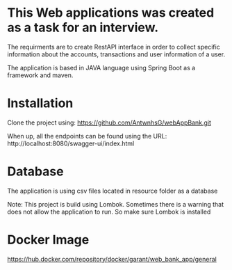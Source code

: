 # This Web applications was created as a task for an interview.

The requirments are to create RestAPI interface in order to collect specific information about the accounts, transactions and user information of a user.

The application is based in JAVA language using Spring Boot as a framework and maven.

# Installation

Clone the project using: https://github.com/AntwnhsG/webAppBank.git

When up, all the endpoints can be found using the URL: http://localhost:8080/swagger-ui/index.html

# Database
The application is using csv files located in resource folder as a database

Note: This project is build using Lombok. Sometimes there is a warning that does not allow the application to run. So make sure Lombok is installed


# Docker Image

https://hub.docker.com/repository/docker/garant/web_bank_app/general
